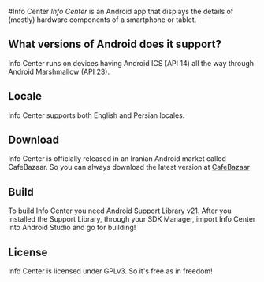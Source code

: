 #Info Center
*Info Center* is an Android app that displays the details of (mostly) hardware components of a smartphone or tablet.

## What versions of Android does it support?
Info Center runs on devices having Android ICS (API 14) all the way through Android Marshmallow (API 23).

## Locale
Info Center supports both English and Persian locales.

## Download
Info Center is officially released in an Iranian Android market called CafeBazaar. So you can always download the latest
version at [CafeBazaar](http://cafebazaar.ir/app/com.fallahpoor.infocenter)

## Build
To build Info Center you need Android Support Library v21. After you installed the Support Library, through your SDK Manager,
import Info Center into Android Studio and go for building!

## License
Info Center is licensed under GPLv3. So it's free as in freedom!